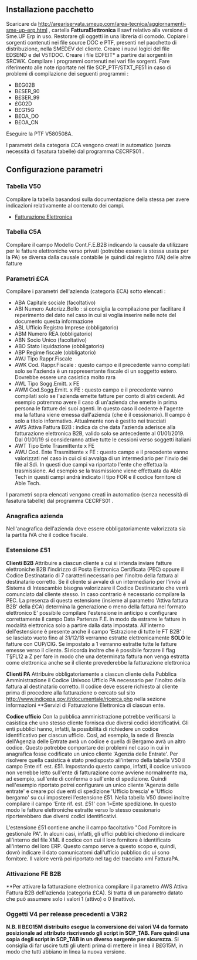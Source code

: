 ## Installazione pacchetto
Scaricare da http://areariservata.smeup.com/area-tecnica/aggiornamenti-sme-up-erp.html , cartella **FatturaElettronica** il savf relativo alla versione di Sme.UP Erp in uso.
Restorare gli oggetti in una libreria di comodo.
Copiare i sorgenti contenuti nei file source DOC e PTF, presenti nel pacchetto di distribuzione, nella SMEDEV del cliente.
Creare i nuovi logici del file EDSEND e del V5TDOC.
Creare i file EDFEIT* a partire dai sorgenti in SRCWK.
Compilare i programmi contenuti nei vari file sorgenti. Fare riferimento alle note riportate nel file SCP_PTF/STXT_FE51 in caso di problemi di compilazione dei seguenti programmi : 
 * B£G02B
 * B£SER_90
 * B£SER_99
 * £G02D
 * B£G15G
 * B£OA_DO
 * B£OA_CN

Eseguire la PTF V580508A.

I parametri della categoria  £CA vengono creati in automatico (senza necessità di fasatura tabelle) dal programma  C£CRFS01 .


## Configurazione parametri

### Tabella V50
Compilare la tabella basandosi sulla documentazione della stessa per avere indicazioni relativamente al contenuto dei campi.

- [Fatturazione Elettronica](Sorgenti/OG/TA/V50)

### Tabella C5A
Compilare il campo Modello Cont.F.E.B2B indicando la causale da utilizzare per le fatture elettroniche verso privati (potrebbe essere la stessa usata per la PA) se diversa dalla causale contabile (e quindi dal registro IVA) delle altre fatture


### Parametri £CA

Compilare i parametri dell'azienda (categoria £CA) sotto elencati : 
* ABA  Capitale sociale (facoltativo)
* ABI  Numero Autorizz.Bollo :  si consiglia la compilazione per facilitare il reperimento del dato nel caso in cui si voglia inserire nelle note del documento questa informazione
* ABL  Ufficio Registro Imprese (obbligatorio)
* ABM  Numero REA (obbligatorio)
* ABN  Socio Unico (facoltativo)
* ABO  Stato liquidazione (obbligatorio)
* ABP  Regime fiscale (obbligatorio)
* AWJ  Tipo Rappr.Fiscale
* AWK  Cod. Rappr.Fiscale :  questo campo e il precedente vanno compilati solo se l'azienda è un rappresentante fiscale di un soggetto estero. Dovrebbe essere una casistica molto rara
* AWL  Tipo Sogg.Emitt. x FE
* AWM  Cod.Sogg.Emitt. x FE :  questo campo e il precedente vanno compilati solo se l'azienda emette fatture per conto di altri cedenti. Ad esempio potremmo avere il caso di un'azienda che emette in prima persona le fatture dei suoi agenti. In questo caso il cedente è l'agente ma la fattura viene emessa dall'azienda (che è il cessionario). Il campo è solo a titolo informativo. Attualmente non è gestito nei tracciati
* AWS  Attiva Fattura B2B :  indica da che data l'azienda aderisce alla fatturazione elettronica B2B, valido solo se antecedente al 01/01/2019. Dal 01/01/19 si consideranno attive tutte le cessioni verso soggetti italiani
* AWT Tipo Ente Trasmittente x FE
* AWU Cod. Ente Trasmittente x FE :  questo campo e il precedente vanno valorizzati nel caso in cui ci si avvalga di un intermediario per l'invio dei file al Sdi. In questi due campi va riportato l'ente che effettua la trasmissione. Ad esempio se la trasmissione viene effettuata da Able Tech in questi campi andrà indicato il tipo FOR e il codice fornitore di Able Tech.

I parametri sopra elencati vengono creati in automatico (senza necessità di fasatura tabelle) dal programma  C£CRFS01 .

### Anagrafica azienda

Nell'anagrafica dell'azienda deve essere obbligatoriamente valorizzata sia la partita IVA che il codice fiscale.

### Estensione £51

**Clienti B2B**
Attribuire a ciascun cliente a cui si intenda inviare fatture elettroniche B2B l'indirizzo di Posta Elettronica Certificata (PEC) oppure il Codice Destinatario di 7 caratteri necessario per l'inoltro della fattura al destinatario corretto.
Se il cliente si avvale di un intermediario per l'invio al Sistema di Intescambio bisogna valorizzare il Codice Destinatario che verrà comunciato dal cliente stesso. In caso contrario è necessario compilare la PEC.
La presenza di questa estensione (insieme al parametro 'Attiva fattura B2B' della £CA) determina la generazione o meno della fattura nel formato elettronico
E' possibile compilare l'estensione in anticipo e configurare correttamente il campo Data Partenza F.E. in modo da estrarre le fatture in modalità elettronica solo a partire dalla data impostata.
All'interno dell'estensione è presente anche il campo 'Estrazione di tutte le FT B2B' :  se lasciato vuoto fino al 31/12/18 verranno estratte elettronicamente **SOLO** le fatture con CUP/CIG. Se impostato a 1 verranno estratte tutte le fatture emesse verso il cliente.
Si ricorda inoltre che è possibile forzare il flag T§FL12 a Z per fare in modo che una determinata fattura non venga estratta come elettronica anche se il cliente prevederebbe la fatturazione elettronica

**Clienti PA**
Attribuire obbligatoriamente a ciascun cliente della Pubblica Amministrazione il Codice Univoco Ufficio PA necessario per l'inoltro della fattura al destinatario corretto.
Il codice deve essere richiesto al cliente prima di procedere alla fatturazione o cercato sul sito http://www.indicepa.gov.it/documentale/ricerca.php nella sezione informazioni **Servizi di Fatturazione Elettronica  di ciascun ente.

**Codice ufficio**
Con la pubblica amministrazione potrebbe verificarsi la casistica che uno stesso cliente fornisca due diversi codici identificativi. Gli enti pubblici hanno, infatti, la possibilità di richiedere un codice identificativo per ciascun ufficio. Così, ad esempio, la sede di Brescia dell'Agenzia delle Entrate avrà un codice e quella di Bergamo avrà un altro codice. Questo potrebbe comportare dei problemi nel caso in cui in anagrafica fosse codificato un unico cliente 'Agenzia delle Entrate'. Per risolvere quella casistica è stato predisposto all'interno della tabella V50 il campo Ente rif. est. £51. Impostando questo campo, infatti, il codice univoco non verrebbe letto sull'ente di fatturazione come avviene normalmente ma, ad esempio, sull'ente di conferma o sull'ente di spedizione.
Quindi nell'esempio riportato potrei configurare un unico cliente 'Agenzia delle entrate' e creare poi due enti di spedizione 'Ufficio brescia' e 'Ufficio bergamo' su cui imposterei l'estensione £51. Nella tabella V50 dovrei inoltre compilare il campo 'Ente rif. est. £51' con 1=Ente spedizione. In questo modo le fatture elettroniche estratte verso lo stesso cessionario riporterebbero due diversi codici identificativi.

L'estensione £51 contiene anche il campo facoltativo "Cod.Fornitore in gestionale PA". In alcuni casi, infatti, gli uffici pubblici chiedono di indicare all'interno del file XML il codice con cui il loro fornitore è identificato all'interno del loro ERP. Questo campo serve a questo scopo e, quindi, dovrò indicare il dato comunicatomi dall'ufficio pubblico dic ui sono fornitore. Il valore verrà poi riportato nel tag <RiferimentoAmministrazione> del tracciato xml FatturaPA.

### Attivazione FE B2B

**Per attivare la fatturazione elettronica compilare il parametro AWS  Attiva Fattura B2B dell'azienda (categoria £CA). Si tratta di un parametro datato che può assumere solo i valori 1 (attivo) o 0 (inattivo).

### Oggetti V4 per release precedenti a V3R2
**N.B. Il B£G15M distribuito esegue la conversione dei valori V4 da formato posizionale ad** **attributo riscrivendo gli script in SCP_TAB.**
**Fare quindi una copia degli script in SCP_TAB in un diverso sorgente per sicurezza.**
Si consiglia di far uscire tutti gli utenti prima di mettere in linea il B£G15M, in modo che tutti abbiano in linea la nuova versione.
